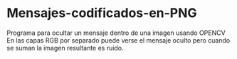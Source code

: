 # Mensajes-codificados-en-PNG
Programa para ocultar un mensaje dentro de una imagen usando OPENCV
En las capas RGB por separado puede verse el mensaje oculto pero cuando se suman la imagen resultante es ruido.

